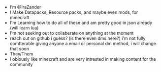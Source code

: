 - I’m @IraZander
- I Make Datapacks, Resource packs, and maybe even mods, for minecraft
- I'm Learning how to do all of these and am pretty good in json already (will learn lua)
- I'm not seeking out to collaberate on anything at the moment
- reach out on github i guess? (is there even dms here?) i'm not fully comfterable giving anyone a email or personal dm method, i will change that soon
- They/Them
- I obiously like minecraft and are very intrested in making content for the community

<!---
IraZander/IraZander is a ✨ special ✨ repository because its `README.md` (this file) appears on your GitHub profile.
You can click the Preview link to take a look at your changes.
--->
